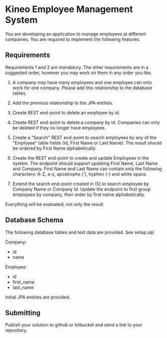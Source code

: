 # Kineo Employee Management System

You are developing an application to manage employees at different companies. You are required to implement the following features.

## Requirements

Requirements 1 and 2 are mandatory. The other requirements are in a suggested order, however you may work on them in any order you like.

1. A company may have many employees and one employee can only work for one company. Please add this relationship to the database tables.
2. Add the previous relationship to the JPA entities.

3. Create REST end-point to delete an employee by id.
4. Create REST end-point to delete a company by id. Companies can only be deleted if they no longer have employees.
5. Create a "Search" REST end-point to search employees by any of the "Employee" table fields (Id, First Name or Last Name). The result should be ordered by First Name alphabetically.
6. Create the REST end-point to create and update Employees in the system. The endpoint should support updating First Name, Last Name and Company. First Name and Last Name can contain only the following characters: A-Z, a-z, apostrophe ('), hyphen (-) and white space.
7. Extend the search end-point created in (5) to search employee by Company Name or Company Id. Update the endpoint to first group employees by company, then order by first name alphabetically.

Everything will be evaluated, not only the result.

## Database Schema

The following database tables and test data are provided. See setup.sql.

Company:

  - id
  - name

Employee:

  - id
  - first_name
  - last_name
  
Initial JPA entities are provided. 

## Submitting

Publish your solution to github or bitbucket and send a link to your repository.
